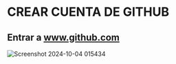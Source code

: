 # CREAR CUENTA DE GITHUB
## Entrar a www.github.com
![Screenshot 2024-10-04 015434](https://github.com/user-attachments/assets/54d3fc73-9090-47b8-98e0-08684b94b56c)
